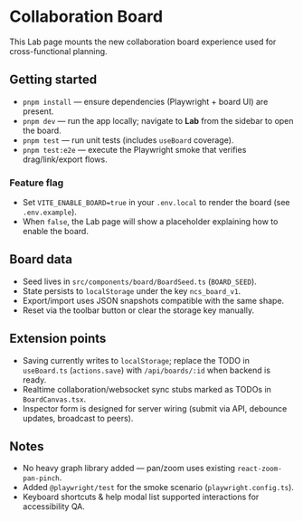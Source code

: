 # Collaboration Board

This Lab page mounts the new collaboration board experience used for cross-functional planning.

## Getting started
- `pnpm install` — ensure dependencies (Playwright + board UI) are present.
- `pnpm dev` — run the app locally; navigate to **Lab** from the sidebar to open the board.
- `pnpm test` — run unit tests (includes `useBoard` coverage).
- `pnpm test:e2e` — execute the Playwright smoke that verifies drag/link/export flows.

### Feature flag

- Set `VITE_ENABLE_BOARD=true` in your `.env.local` to render the board (see `.env.example`).
- When `false`, the Lab page will show a placeholder explaining how to enable the board.

## Board data
- Seed lives in `src/components/board/BoardSeed.ts` (`BOARD_SEED`).
- State persists to `localStorage` under the key `ncs_board_v1`.
- Export/import uses JSON snapshots compatible with the same shape.
- Reset via the toolbar button or clear the storage key manually.

## Extension points
- Saving currently writes to `localStorage`; replace the TODO in `useBoard.ts` (`actions.save`) with `/api/boards/:id` when backend is ready.
- Realtime collaboration/websocket sync stubs marked as TODOs in `BoardCanvas.tsx`.
- Inspector form is designed for server wiring (submit via API, debounce updates, broadcast to peers).

## Notes
- No heavy graph library added — pan/zoom uses existing `react-zoom-pan-pinch`.
- Added `@playwright/test` for the smoke scenario (`playwright.config.ts`).
- Keyboard shortcuts & help modal list supported interactions for accessibility QA.
